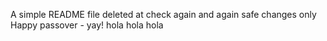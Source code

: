 A simple README file
deleted at
check again
and again
safe changes only
Happy passover - yay!
hola hola hola
